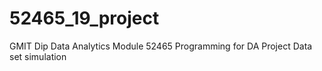 # 52465_19_project
GMIT Dip Data Analytics Module 52465 Programming for DA Project Data set simulation
